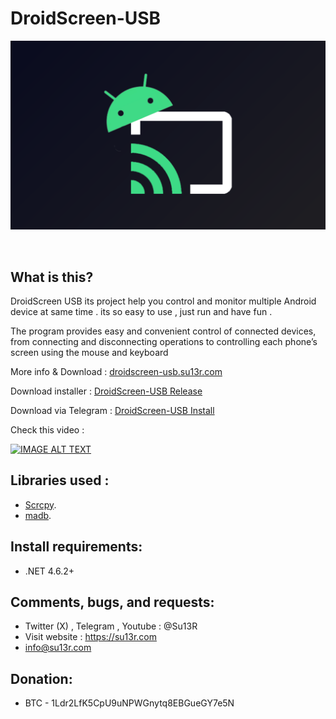 # DroidScreen-USB

<p align="center">
    <img width="600" src="https://github.com/su13r/DroidScreen-USB/blob/main/DroidScreen%20USB/app_store_icon.png" />
</p>

<br />

What is this?
-------------
DroidScreen USB its project help you control and monitor multiple Android device at same time .
its so easy to use , just run and have fun .

The program provides easy and convenient control of connected devices, 
from connecting and disconnecting operations to controlling each phone’s screen using the mouse and keyboard

More info & Download : [droidscreen-usb.su13r.com](https://droidscreen-usb.su13r.com/)

Download installer : [DroidScreen-USB Release](https://github.com/su13r/DroidScreen-USB/releases/tag/android)

Download via Telegram : [DroidScreen-USB Install](https://t.me/su13r/7)

Check this video : 

[![IMAGE ALT TEXT](http://img.youtube.com/vi/2B4edRAVkRs/0.jpg)](http://www.youtube.com/watch?v=2B4edRAVkRs "DroidScreen-USB")
<br>

Libraries used :
--------------------------------

* [Scrcpy](https://github.com/Genymobile/scrcpy).
* [madb](https://github.com/quamotion/madb).

Install requirements:
-------------------------
* .NET 4.6.2+


Comments, bugs, and requests:
-----------------------------
* Twitter (X) , Telegram , Youtube : @Su13R
* Visit website : https://su13r.com
* info@su13r.com

Donation:
-------
* BTC - 1Ldr2LfK5CpU9uNPWGnytq8EBGueGY7e5N
